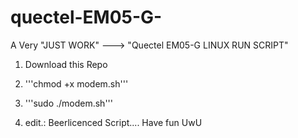 # quectel-EM05-G-
A Very "JUST WORK" ---> "Quectel EM05-G LINUX RUN SCRIPT" 

1. Download this Repo 
2. '''chmod +x modem.sh'''
3. '''sudo ./modem.sh'''

4. edit.: Beerlicenced Script.... Have fun UwU 
